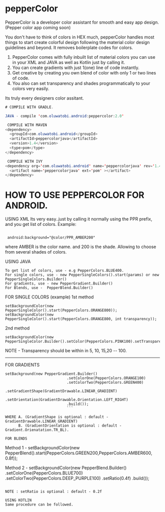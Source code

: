 # pepperColor
PepperColor is a developer color assistant for smooth and easy app design. (Pepper color app coming soon)

You don't have to think of colors in HEX much, pepperColor handles most things to start create colorful design
following the material color design guidelines and beyond. It removes boilerplate codes for colors. 

1. PepperColor comes with fully inbuilt list of material colors you can use in your XML and JAVA as well as Kotlin
just by calling it.
2. You can create gradients with just 1(one) line of code instantly.
3. Get creative by creating you own blend of color with only 1 or two lines of code.
4. You also can set transparency and shades programmatically to your colors very easily.

Its truly every designers color assitant.

```Java
# COMPILE WITH GRADLE.

JAVA - compile 'com.oluwatobi.android:peppercolor:2.0'

 COMPILE WITH MAVEN
<dependency>
  <groupId>com.oluwatobi.android</groupId>
  <artifactId>peppercolorjava</artifactId>
  <version>1.4</version>
  <type>pom</type>
</dependency>

 COMPILE WITH IVY
<dependency org='com.oluwatobi.android' name='peppercolorjava' rev='1.4'>
  <artifact name='peppercolorjava' ext='pom' ></artifact>
</dependency>

```

# HOW TO USE PEPPERCOLOR FOR ANDROID.

USING XML
Its very easy..just by calling it normally using the PPR prefix, and you get list of colors.
Example:
```

 android:background="@color/PPR_AMBER200"
```
where AMBER is the color name. and 200 is the shade. Allowing to choose from several shades of colors.

 USING JAVA
 ```
To get list of colors, use - e.g PepperColors.BLUE400.
For single colors, use - new PepperSingleColors().start(params) or new PepperSingleColors.Builder()
For gradients, use - new PepperGradient.Builder()
For Blends, use -  PepperBlend.Builder()
```

FOR SINGLE COLORS (example)
1st method
```
setBackgroundColor(new PepperSingleColor().start(PepperColors.ORANGE800)); 
setBackgroundColor(new PepperSingleColor().start(PepperColors.ORANGE800, int transparency));
```

2nd method
```
setBackgroundColor(new PepperSingleColor.Builder().setColor(PepperColors.PINK100).setTransparency(40).build());
```


NOTE - Transparency should be within in 5, 10, 15,20 -- 100.

******************************
FOR GRADIENTS 
```
setBackground(new PepperGradient.Builder()
                            .setColorOne(PepperColors.ORANGE100)
                            .setColorTwo(PepperColors.GREEN400)
                            .setGradientShape(GradientDrawable.LINEAR_GRADIENT)
                            .setOrientation(GradientDrawable.Orientation.LEFT_RIGHT)
                            .build());
                            ```

WHERE A. (GradientShape is optional : default - GradientDrawable.LINEAR_GRADIENT)
      B. (GradientOrientation is optional : default - Gradient.Orienatation.TR_BL).
      
FOR BLENDS
```
Method 1 -
setBackgroundColor(new PepperBlend().start(PepperColors.GREEN200,PepperColors.AMBER600, 0.8f));

Method 2 -
setBackgroundColor(new PepperBlend.Builder()
.setColorOne(PepperColors.BLUE700)
.setColorTwo(PepperColors.DEEP_PURPLE100)
.setRatio(0.4f)
.build());
```

NOTE : setRatio is optional : default - 0.2f

USING KOTLIN
Same procedure can be followed.







